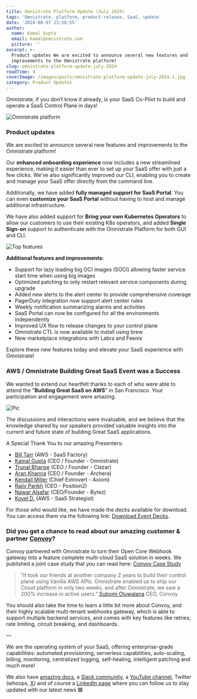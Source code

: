 ```yaml
---
title: Omnistrate Platform Update (July 2024)
tags: 'Omnistrate, platform, product-release, SaaS, update'
date: '2024-08-07 23:58:55'
author:
  name: Kamal Gupta
  email: kamal@omnistrate.com
  picture: ''
excerpt: >-
  Product updates We are excited to announce several new features and
  improvements to the Omnistrate platform!
slug: omnistrate-platform-update-july-2024
readTime: 4
coverImage: /images/posts/omnistrate-platform-update-july-2024-1.jpg
category: Product Updates
---
```


Omnistrate, if you don’t know it already, is your SaaS Co-Pilot to build and operate a SaaS Control Plane in days!

![Omnistrate platform][1]


### Product updates


We are excited to announce several new features and improvements to the Omnistrate platform! 

Our **enhanced onboarding experience** now includes a new streamlined experience, making it easier than ever to set up your SaaS offer with just a few clicks. We’ve also significantly improved our CLI, enabling you to create and manage your SaaS offer directly from the command line. 

Additionally, we have added **fully managed support for SaaS Portal**. You can even **customize your SaaS Portal** without having to host and manage additional infrastructure.

We have also added support for **Bring your own Kubernetes Operators** to allow our customers to use their existing K8s operators, and added **Single Sign-on** support to authenticate with the Omnistrate Platform for both GUI and CLI. 

![Top features][2]

**Additional features and improvements:**

- Support for lazy loading big OCI images (SOCI) allowing faster service start time when using big images
- Optimized patching to only restart relevant service components during upgrade
- Added new alerts to the alert center to provide comprehensive coverage
- PagerDuty integration now support alert center rules
- Weekly notification summarizing alarms and activities 
- SaaS Portal can now be configured for all the environments independently
- Improved UX flow to release changes to your control plane
- Omnistrate CTL is now available to install using brew
- New marketplace integrations with Labra and Feenix

Explore these new features today and elevate your SaaS experience with Omnistrate!


### AWS / Omnistrate Building Great SaaS Event was a Success

We wanted to extend our heartfelt thanks to each of who were able to attend the "**Building Great SaaS on AWS**" in San Francisco. Your participation and engagement were amazing.

![Pic][3]

The discussions and interactions were invaluable, and we believe that the knowledge shared by our speakers provided valuable insights into the current and future state of building Great SaaS applications.

A Special Thank You to our amazing Presenters:

- [Bill Tarr][4] (AWS - SaaS Factory)
- [Kamal Gupta][5] (CEO / Founder - Omnistrate)
- [Trunal Bhanse][6] (CEO / Founder - Clazar)
- [Aran Khanna][7] (CEO / Founder - Archera)
- [Kendall Miller][8] (Chief Extrovert - Axiom)
- [Rajiv Parikh][9] (CEO  - Position2)
- [Nawar Alsafar][10] (CEO/Founder - Bytez)
- [Koyel D.][11] (AWS - SaaS Strategist)

For those who would like, we have made the decks available for download. You can access them via the following link: [Download Event Decks][12].


### Did you get a chance to read about our amazing customer & partner [Convoy][13]?


Convoy partnered with Omnistrate to turn their Open Core Webhook gateway into a feature complete multi-cloud SaaS solution in weeks.  We published a joint case study that you can read here:  [Convoy Case Study][14]

> “It took our  friends at another company 2 years to build their
> control plane using Vanilla AWS APIs. Omnistrate enabled us to ship
> our Cloud platform in only two weeks, and after Omnistrate, we saw a
> 200% increase in active users.” [Subomi Oluwalana][15] CEO, Convoy

You should also take the time to learn a little bit more about Convoy, and their highly scalable multi-tenant webhooks gateway, which is able to support multiple backend services, and comes with key features like retries, rate limiting, circuit breaking, and dashboards.

— 

We are the operating system of your SaaS, offering enterprise-grade capabilities: automated provisioning, serverless capabilities, auto-scaling, billing, monitoring, centralized logging, self-healing, intelligent patching and much more!

We also have [amazing docs][16], a [Slack community][20], a [YouTube channel][17], Twitter (whoops, [X][18]) and of course a [LinkedIn page][19] where you can follow us to stay updated with our latest news 🟩

  [1]: /images/posts/omnistrate-platform-update-july-2024-1.jpg
  [2]: /images/posts/omnistrate-platform-update-july-2024-2.png
  [3]: /images/posts/omnistrate-platform-update-july-2024-3.png
  [4]: https://www.linkedin.com/in/bill-tarr-san-diego
  [5]: https://www.linkedin.com/in/kkgupta2
  [6]: https://www.linkedin.com/in/trunal
  [7]: https://www.linkedin.com/in/aran-khanna
  [8]: https://www.linkedin.com/in/kendallamiller
  [9]: https://www.linkedin.com/in/rajivparikh
  [10]: https://www.linkedin.com/in/alsafar
  [11]: https://www.linkedin.com/in/koyelde
  [12]: https://drive.google.com/drive/folders/1zWsWdna1aPm59l6yt-dyf_Iif9EO6nRY?usp=sharing
  [13]: https://getconvoy.io/
  [14]: https://blog.omnistrate.com/posts/94
  [15]: https://www.linkedin.com/in/subomi-oluwalana-one/
  [16]: http://docs.omnistrate.com
  [17]: https://www.youtube.com/@omnistrate
  [18]: https://www.linkedin.com/company/omnistrate/
  [19]: https://join.slack.com/t/cloudnative-u5h1399/shared_invite/zt-1qf3cgi37-lCV1vKJlrBioqGuVjKBtyw
  [20]: https://twitter.com/omnistrate
